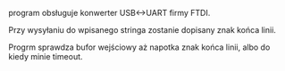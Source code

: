 program obsługuje konwerter USB<->UART firmy FTDI.

Przy wysyłaniu do wpisanego stringa zostanie dopisany znak końca linii.

Progrm sprawdza bufor wejściowy aż napotka znak końca linii, albo do kiedy minie timeout.
